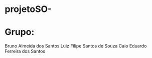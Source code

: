 # projetoSO-

# Grupo:
Bruno Almeida dos Santos
Luiz Filipe Santos de Souza
Caio Eduardo Ferreira dos Santos



